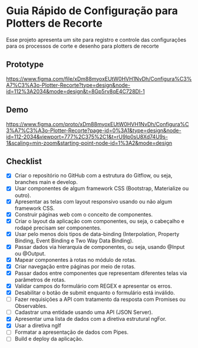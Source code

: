 
# Guia Rápido de Configuração para Plotters de Recorte

Esse projeto apresenta um site para registro e controle das configurações para os processos de corte e desenho para plotters de recorte
## Prototype

https://www.figma.com/file/xDm88myoxEUtW0HVH1NvDh/Configura%C3%A7%C3%A3o-Plotter-Recorte?type=design&node-id=112%3A2034&mode=design&t=8Gp5rv8qE4C728Dl-1


## Demo

https://www.figma.com/proto/xDm88myoxEUtW0HVH1NvDh/Configura%C3%A7%C3%A3o-Plotter-Recorte?page-id=0%3A1&type=design&node-id=112-2034&viewport=777%2C375%2C1&t=rU9Ip0sU8Xd74U9s-1&scaling=min-zoom&starting-point-node-id=1%3A2&mode=design
## Checklist

- [x] Criar o repositório no GitHub com a estrutura do Gitflow, ou seja, branches main e develop.
- [x] Usar componentes de algum framework CSS (Bootstrap, Materialize ou outro).
- [x] Apresentar as telas com layout responsivo usando ou não algum framework CSS.
- [x] Construir páginas web com o conceito de componentes. 
- [x] Criar o layout da aplicação com componentes, ou seja, o cabeçalho e rodapé precisam ser componentes.
- [x] Usar pelo menos dois tipos de data-binding (Interpolation, Property Binding, Event Binding e Two Way Data Binding).
- [x] Passar dados via hierarquia de componentes, ou seja, usando @Input ou @Output.
- [x] Mapear componentes à rotas no módulo de rotas.
- [x] Criar navegação entre páginas por meio de rotas.
- [x] Passar dados entre componentes que representam diferentes telas via parâmetros de rotas. 
- [x] Validar campos do formulário com REGEX e apresentar os erros.
- [x] Desabilitar o botão de submit enquanto o formulário está inválido.
- [ ] Fazer requisições a API com tratamento da resposta com Promises ou Observables.
- [ ] Cadastrar uma entidade usando uma API (JSON Server).
- [x] Apresentar uma lista de dados com a diretiva estrutural ngFor.
- [x] Usar a diretiva ngIf
- [ ] Formatar a apresentação de dados com Pipes.
- [ ] Build e deploy da aplicação.
